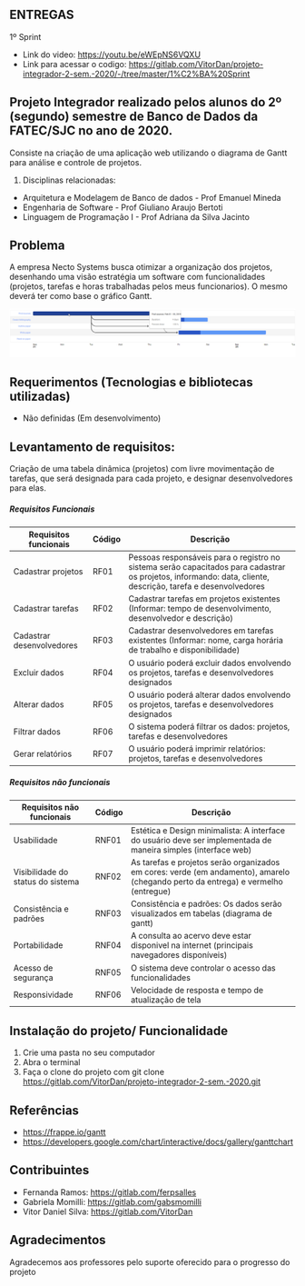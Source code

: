 ## ENTREGAS
1º Sprint
- Link do video: https://youtu.be/eWEpNS6VQXU
- Link para acessar o codigo: https://gitlab.com/VitorDan/projeto-integrador-2-sem.-2020/-/tree/master/1%C2%BA%20Sprint


## Projeto Integrador realizado pelos alunos do 2º (segundo) semestre de Banco de Dados da FATEC/SJC no ano de 2020.

Consiste na criação de uma aplicação web utilizando o diagrama de Gantt para análise e controle de projetos.

1. Disciplinas relacionadas:
- Arquitetura e Modelagem de Banco de dados - Prof Emanuel Mineda
- Engenharia de Software - Prof Giuliano Araujo Bertoti
- Linguagem de Programação I - Prof Adriana da Silva Jacinto

## Problema

A empresa Necto Systems busca otimizar a organização dos projetos, desenhando uma visão estratégia um software com funcionalidades (projetos, tarefas e horas trabalhadas pelos meus funcionarios). O mesmo deverá ter como base o gráfico Gantt. 

![](/Imagens/MashGGantt.gif)

## Requerimentos (Tecnologias e bibliotecas utilizadas)

- Não definidas (Em desenvolvimento)

## Levantamento de requisitos:
Criação de uma tabela dinâmica (projetos) com livre movimentação de tarefas, que será designada para cada projeto, e designar desenvolvedores para elas.

##### Requisitos Funcionais

| Requisitos funcionais             |  Código |              Descrição                                                                                                                                     |
| ----------------------------------|---------| -----------------------------------------------------------------------------------------------------------------------------------------------------------|
|Cadastrar projetos                 |RF01     |Pessoas responsáveis para o registro no sistema serão capacitados para cadastrar os projetos, informando: data, cliente, descrição, tarefa e desenvolvedores|
|Cadastrar tarefas                  |RF02     |Cadastrar tarefas em projetos existentes (Informar: tempo de desenvolvimento, desenvolvedor e descrição)                                                    |
|Cadastrar desenvolvedores          |RF03     |Cadastrar desenvolvedores em tarefas existentes (Informar: nome, carga horária de trabalho e disponibilidade)                                               |              
|Excluir dados                      |RF04     |O usuário poderá excluir dados envolvendo os projetos, tarefas e desenvolvedores designados                                                                 |                  
|Alterar dados                      |RF05     |O usuário poderá alterar dados envolvendo os projetos, tarefas e desenvolvedores designados                                                                 |
|Filtrar dados                      |RF06     |O sistema poderá filtrar os dados: projetos, tarefas e desenvolvedores                                                                                      |
|Gerar relatórios                   |RF07     |O usuário poderá imprimir relatórios: projetos, tarefas e desenvolvedores                                                                                   |                                                          


##### Requisitos não funcionais


| Requisitos não funcionais         |  Código |              Descrição                                                                                                           |
| ----------------------------------|---------| ---------------------------------------------------------------------------------------------------------------------------------|
|Usabilidade                        |RNF01    |Estética e Design minimalista: A interface do usuário deve ser implementada de maneira simples (interface web)                    |
|Visibilidade do status do sistema  |RNF02    |As tarefas e projetos serão organizados em cores: verde (em andamento), amarelo (chegando perto da entrega) e vermelho (entregue) |
|Consistência e padrões             |RNF03    |Consistência e padrões: Os dados serão visualizados em tabelas (diagrama de gantt)                                                |                                                                               |             
|Portabilidade                      |RNF04    |A consulta ao acervo deve estar disponivel na internet (principais navegadores disponíveis)                                       |
|Acesso de segurança                |RNF05    |O sistema deve controlar o acesso das funcionalidades                                                                             |                                                                                     |              
|Responsividade                     |RNF06    |Velocidade de resposta e tempo de atualização de tela                                                                             |                 


## Instalação do projeto/ Funcionalidade

1. Crie uma pasta no seu computador
2. Abra o terminal
3. Faça o clone do projeto com git clone https://gitlab.com/VitorDan/projeto-integrador-2-sem.-2020.git


## Referências 

- https://frappe.io/gantt
- https://developers.google.com/chart/interactive/docs/gallery/ganttchart


## Contribuintes

- Fernanda Ramos: https://gitlab.com/ferpsalles
- Gabriela Momilli: https://gitlab.com/gabsmomilli
- Vitor Daniel Silva: https://gitlab.com/VitorDan


## Agradecimentos

Agradecemos aos professores pelo suporte oferecido para o progresso do projeto
